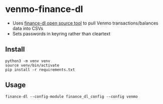 # venmo-finance-dl

* Uses [finance-dl open source tool](https://github.com/jbms/finance-dl) to pull Venmo transactions/balances data into CSVs
* Sets passwords in keyring rather than cleartext

## Install

```
python3 -m venv venv
source venv/bin/activate
pip install -r requirements.txt
```

## Usage

```
finance-dl --config-module finance_dl_config --config venmo
```